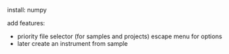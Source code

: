 install:
numpy


add features:
- priority
file selector (for samples and projects)
escape menu for options
- later
create an instrument from sample



